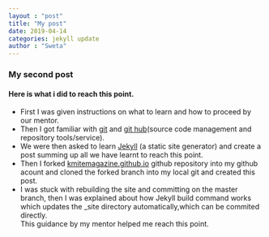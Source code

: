 ```yaml
---
layout : "post"
title: "My post"
date: 2019-04-14
categories: jekyll update
author : "Sweta"
---
```


### My second post ###

    
#### Here is what i did to reach this point. 
 * First I was given instructions on what to learn and how to proceed by our mentor.
 * Then I got familiar with [git](http://rogerdudler.github.io/git-guide/)  and [git hub](https://guides.github.com/activities/hello-world/)(source code management and repository tools/service).
 * We were then asked to learn [Jekyll](https://jekyllrb.com/docs/step-by-step/01-setup/) (a static site generator) and create a post summing up all we have learnt to reach this point.
 * Then I forked [kmitemagazine.github.io](kmitemagazine.github.io)  github repository into my github acount and cloned the forked branch into my local git and created this post.
 * I was stuck with rebuilding the site and committing on the master branch, then I was explained about how Jekyll build command works which updates the _site directory automatically,which can be commited directly.  
 This guidance by my mentor helped me reach this point.
    

